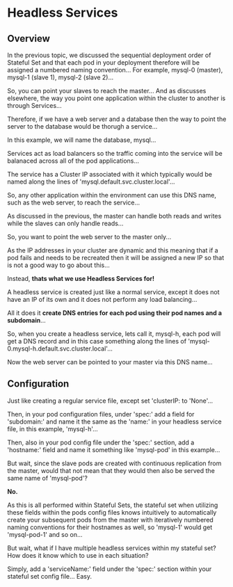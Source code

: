 # Headless Services

## Overview

In the previous topic, we discussed the sequential deployment order of Stateful Set and that each pod in your deployment therefore will be assigned a numbered naming convention... For example, mysql-0 (master), mysql-1 (slave 1), mysql-2 (slave 2)...

So, you can point your slaves to reach the master... And as discusses elsewhere, the way you point one application within the cluster to another is through Services...

Therefore, if we have a web server and a database then the way to point the server to the database would be thorugh a service...

In this example, we will name the database, mysql...

Services act as load balancers so the traffic coming into the service will be balanaced across all of the pod applications...

The service has a Cluster IP associated with it which typically would be named along the lines of 'mysql.default.svc.cluster.local'...

So, any other application within the environment can use this DNS name, such as the web server, to reach the service...

As discussed in the previous, the master can handle both reads and writes while the slaves can only handle reads...

So, you want to point the web server to the master only...

As the IP addresses in your cluster are dynamic and this meaning that if a pod fails and needs to be recreated then it will be assigned a new IP so that is not a good way to go about this...

Instead, __thats what we use Headless Services for!__

A headless service is created just like a normal service, except it does not have an IP of its own and it does not perform any load balancing...

All it does it __create DNS entries for each pod using their pod names and a subdomain__...

So, when you create a headless service, lets call it, mysql-h, each pod will get a DNS record and in this case something along the lines of 'mysql-0.mysql-h.default.svc.cluster.local'...

Now the web server can be pointed to your master via this DNS name...

## Configuration

Just like creating a regular service file, except set 'clusterIP: to 'None'...

Then, in your pod configuration files, under 'spec:' add a field for 'subdomain:' and name it the same as the 'name:' in your headless service file, in this example, 'mysql-h'...

Then, also in your pod config file under the 'spec:' section, add a 'hostname:' field and name it something like 'mysql-pod' in this example...

But wait, since the slave pods are created with continuous replication from the master, would that not mean that they would then also be served the same name of 'mysql-pod'?

__No.__

As this is all performed within Stateful Sets, the stateful set when utilizing these fields within the pods config files knows intuitively to automatically create your subsequent pods from the master with iteratively numbered naming conventions for their hostnames as well, so 'mysql-1' would get 'mysql-pod-1' and so on...

But wait, what if I have multiple headless services within my stateful set? How does it know which to use in each situation?

Simply, add a 'serviceName:' field under the 'spec:' section within your stateful set config file... Easy.